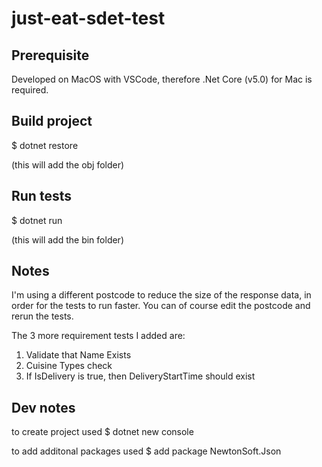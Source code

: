 # just-eat-sdet-test

## Prerequisite
Developed on MacOS with VSCode, therefore .Net Core (v5.0) for Mac is required.

## Build project
$ dotnet restore

(this will add the obj folder)

## Run tests
$ dotnet run

(this will add the bin folder)

## Notes
I'm using a different postcode to reduce the size of the response data, in order for the tests to run faster. 
You can of course edit the postcode and rerun the tests.

The 3 more requirement tests I added are:

1. Validate that Name Exists
2. Cuisine Types check
3. If IsDelivery is true, then DeliveryStartTime should exist

## Dev notes
to create project used $ dotnet new console

to add additonal packages used $ add package NewtonSoft.Json